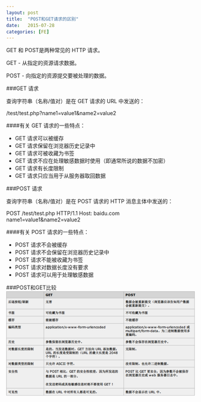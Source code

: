 ```yaml
---
layout: post
title:  "POST和GET请求的区别"
date:   2015-07-28 
categories: [FE]
---
```

GET 和 POST是两种常见的 HTTP 请求。

GET - 从指定的资源请求数据。

POST - 向指定的资源提交要被处理的数据。

###GET 请求

查询字符串（名称/值对）是在 GET 请求的 URL 中发送的：

/test/test.php?name1=value1&name2=value2

####有关 GET 请求的一些特点：

- GET 请求可以被缓存
- GET 请求保留在浏览器历史记录中
- GET 请求可被收藏为书签
- GET 请求不应在处理敏感数据时使用（即通常所说的数据不加密）
- GET 请求有长度限制
- GET 请求只应当用于从服务器取回数据

###POST 请求

查询字符串（名称/值对）是在 POST 请求的 HTTP 消息主体中发送的：

POST /test/test.php HTTP/1.1
Host: baidu.com
name1=value1&name2=value2

####有关 POST 请求的一些特点：

- POST 请求不会被缓存
- POST 请求不会保留在浏览器历史记录中
- POST 请求不能被收藏为书签
- POST 请求对数据长度没有要求
- POST 请求可以用于处理敏感数据

###POST和GET比较
<img src="https://github.com/banyaner/banyaner.github.io/blob/master/img/GetAndPost.png?raw=true">